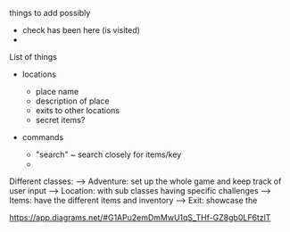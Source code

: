 things to add possibly
- check has been here (is visited)
- 

List of things
- locations
  - place name
  - description of place
  - exits to other locations
  - secret items?

- commands
  - "search" ~ search closely for items/key
  - 


Different classes:
--> Adventure: set up the whole game and keep track of user input 
--> Location: with sub classes having specific challenges
--> Items: have the different items and inventory
--> Exit: showcase the 

https://app.diagrams.net/#G1APu2emDmMwU1qS_THf-GZ8gb0LF6tzlT